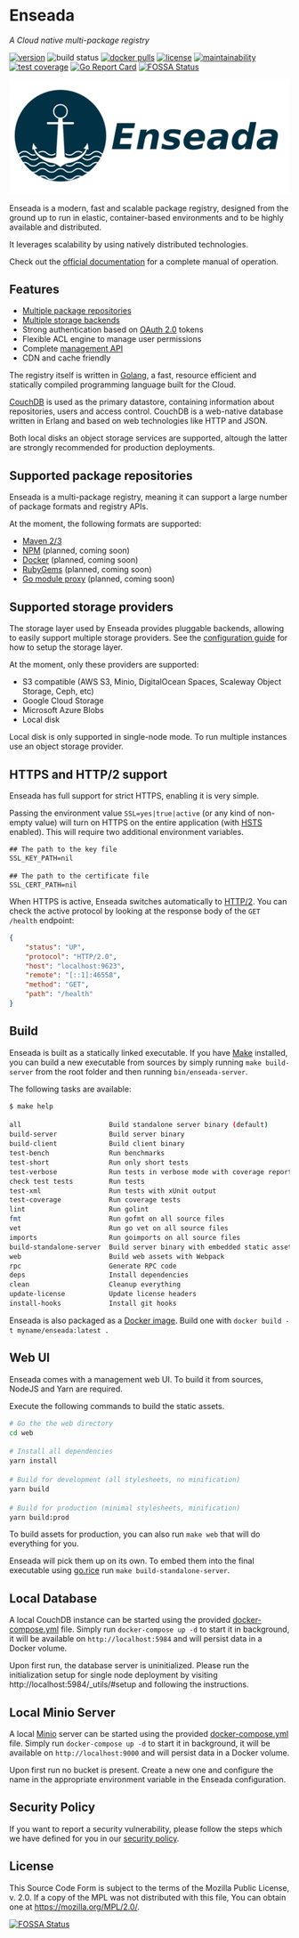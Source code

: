# Enseada
*A Cloud native multi-package registry*
  
[![version](https://img.shields.io/github/v/release/enseadaio/enseada?sort=semver)](https://github.com/enseadaio/enseada/releases/latest)
![build status](https://github.com/enseadaio/enseada/workflows/master/badge.svg)
[![docker pulls](https://img.shields.io/docker/pulls/enseada/enseada)](https://hub.docker.com/r/enseada/enseada)
[![license](https://img.shields.io/github/license/enseadaio/enseada)](./LICENSE)
[![maintainability](https://api.codeclimate.com/v1/badges/c0bbc99aae02550fd5ad/maintainability)](https://codeclimate.com/github/enseadaio/enseada/maintainability)
[![test coverage](https://api.codeclimate.com/v1/badges/c0bbc99aae02550fd5ad/test_coverage)](https://codeclimate.com/github/enseadaio/enseada/test_coverage)
[![Go Report Card](https://goreportcard.com/badge/github.com/enseadaio/enseada)](https://goreportcard.com/report/github.com/enseadaio/enseada)
[![FOSSA Status](https://app.fossa.io/api/projects/git%2Bgithub.com%2Fenseadaio%2Fenseada.svg?type=shield)](https://app.fossa.io/projects/git%2Bgithub.com%2Fenseadaio%2Fenseada?ref=badge_shield)

![logo](./.github/logo-white.png)


Enseada is a modern, fast and scalable package registry, designed from the ground up to run in elastic, container-based environments and to be highly available and distributed.

It leverages scalability by using natively distributed technologies.

Check out the [official documentation](https://docs.enseada.io) for a complete manual of operation.

## Features

- [Multiple package repositories](#supported-package-repositories)
- [Multiple storage backends](#supported-storage-providers)
- Strong authentication based on [OAuth 2.0](https://auth0.com/docs/protocols/oauth2) tokens
- Flexible ACL engine to manage user permissions 
- Complete [management API](https://docs.enseada.io/developers/apis.html)
- CDN and cache friendly

The registry itself is written in [Golang](https://golang.org/), a fast, resource efficient and statically compiled programming language
built for the Cloud.

[CouchDB](https://couchdb.apache.org/) is used as the primary datastore, containing information about
repositories, users and access control. CouchDB is a web-native database written in Erlang and based on web technologies
like HTTP and JSON.

Both local disks an object storage services are supported, altough the latter are strongly recommended for production deployments.

## Supported package repositories

Enseada is a multi-package registry, meaning it can support a large number of package
formats and registry APIs.

At the moment, the following formats are supported:

- [Maven 2/3](https://maven.apache.org/guides/introduction/introduction-to-repositories.html)
- [NPM](https://github.com/npm/registry/blob/master/docs/REGISTRY-API.md) (planned, coming soon)
- [Docker](https://docs.docker.com/registry/spec/api/) (planned, coming soon)
- [RubyGems](https://rubygems.org) (planned, coming soon)
- [Go module proxy](https://docs.gomods.io/intro/protocol/) (planned, coming soon)

## Supported storage providers

The storage layer used by Enseada provides pluggable backends, allowing to easily support
multiple storage providers.
See the [configuration guide](https://docs.enseada.io/users/configuration.html) for how to setup the storage layer.

At the moment, only these providers are supported:

- S3 compatible (AWS S3, Minio, DigitalOcean Spaces, Scaleway Object Storage, Ceph, etc)
- Google Cloud Storage
- Microsoft Azure Blobs
- Local disk

Local disk is only supported in single-node mode. To run multiple instances use an object storage provider.

## HTTPS and HTTP/2 support
Enseada has full support for strict HTTPS, enabling it is very simple.

Passing the environment value `SSL=yes|true|active` (or any kind of non-empty value) will turn on
HTTPS on the entire application (with [HSTS](https://en.wikipedia.org/wiki/HTTP_Strict_Transport_Security) enabled). This will require two
additional environment variables.

```.env
## The path to the key file
SSL_KEY_PATH=nil

## The path to the certificate file
SSL_CERT_PATH=nil
```

When HTTPS is active, Enseada switches automatically to [HTTP/2](https://en.wikipedia.org/wiki/HTTP/2). You can check
the active protocol by looking at the response body of the `GET /health` endpoint:

```json
{
    "status": "UP",
    "protocol": "HTTP/2.0",
    "host": "localhost:9623",
    "remote": "[::1]:46558",
    "method": "GET",
    "path": "/health"
}
```

## Build

Enseada is built as a statically linked executable.
If you have [Make](https://www.gnu.org/software/make/) installed, you can build a new executable
from sources by simply running `make build-server` from the root folder and then running `bin/enseada-server`.

The following tasks are available:
```bash
$ make help

all                      Build standalone server binary (default)
build-server             Build server binary
build-client             Build client binary
test-bench               Run benchmarks
test-short               Run only short tests
test-verbose             Run tests in verbose mode with coverage reporting
check test tests         Run tests
test-xml                 Run tests with xUnit output
test-coverage            Run coverage tests
lint                     Run golint
fmt                      Run gofmt on all source files
vet                      Run go vet on all source files
imports                  Run goimports on all source files
build-standalone-server  Build server binary with embedded static assets
web                      Build web assets with Webpack
rpc                      Generate RPC code
deps                     Install dependencies
clean                    Cleanup everything
update-license           Update license headers
install-hooks            Install git hooks

```

Enseada is also packaged as a [Docker image](https://www.docker.com/). Build one with `docker build -t myname/enseada:latest .`

## Web UI

Enseada comes with a management web UI. To build it from sources, NodeJS and Yarn are required.

Execute the following commands to build the static assets.

```bash
# Go the the web directory
cd web

# Install all dependencies
yarn install

# Build for development (all stylesheets, no minification)
yarn build

# Build for production (minimal stylesheets, minification)
yarn build:prod
```

To build assets for production, you can also run `make web` that will do everything for you.

Enseada will pick them up on its own. To embed them into the final executable using [go.rice](http://github.com/GeertJohan/go.rice) run `make build-standalone-server`.

## Local Database

A local CouchDB instance can be started using the provided [docker-compose.yml](./docker-compose.yml) file.
Simply run `docker-compose up -d` to start it in background, it will be available on `http://localhost:5984` and will
persist data in a Docker volume.

Upon first run, the database server is uninitialized. Please run the initialization setup for 
single node deployment by visiting http://localhost:5984/_utils/#setup and following the instructions.

## Local Minio Server

A local [Minio](https://minio.io) server can be started using the provided [docker-compose.yml](./docker-compose.yml) file.
Simply run `docker-compose up -d` to start it in background, it will be available on `http://localhost:9000` and will
persist data in a Docker volume.

Upon first run no bucket is present. Create a new one and configure the name in the appropriate environment variable 
in the Enseada configuration.

## Security Policy

If you want to report a security vulnerability, please follow the steps which we have defined for you in our [security policy](https://github.com/enseadaio/enseada/security/policy).

## License
This Source Code Form is subject to the terms of the Mozilla Public
License, v. 2.0. If a copy of the MPL was not distributed with this
file, You can obtain one at https://mozilla.org/MPL/2.0/.

[![FOSSA Status](https://app.fossa.io/api/projects/git%2Bgithub.com%2Fenseadaio%2Fenseada.svg?type=large)](https://app.fossa.io/projects/git%2Bgithub.com%2Fenseadaio%2Fenseada?ref=badge_large)
